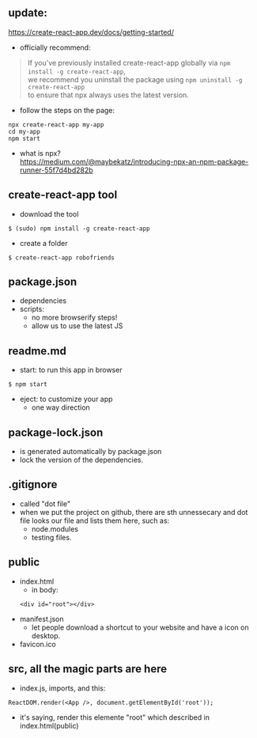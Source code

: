 ## update:
https://create-react-app.dev/docs/getting-started/
- officially recommend:

> If you've previously installed create-react-app globally via ```npm install -g create-react-app```,     
> we recommend you uninstall the package using ```npm uninstall -g create-react-app```      
> to ensure that npx always uses the latest version.

- follow the steps on the page:
```
npx create-react-app my-app
cd my-app
npm start
```
- what is npx?  
https://medium.com/@maybekatz/introducing-npx-an-npm-package-runner-55f7d4bd282b

## create-react-app tool

- download the tool
```
$ (sudo) npm install -g create-react-app
```

- create a folder
```
$ create-react-app robofriends
```

## package.json

- dependencies
- scripts:
  - no more browserify steps!
  - allow us to use the latest JS
  
## readme.md

- start: to run this app in browser
```
$ npm start
```

- eject: to customize your app
  - one way direction
  
## package-lock.json
- is generated automatically by package.json
- lock the version of the dependencies.

## .gitignore
- called "dot file"
- when we put the project on github, there are sth unnessecary and dot file looks our file and lists them here, such as:
  - node.modules
  - testing files.
  
## public
  
- index.html
  - in body:
  ```
  <div id="root"></div>
  ```
- manifest.json
  - let people download a shortcut to your website and have a icon on desktop.
- favicon.ico



## src, all the magic parts are here

- index.js, imports, and this:
```
ReactDOM.render(<App />, document.getElementById('root'));
```
- it's saying, render this elemente "root" which described in index.html(public)


